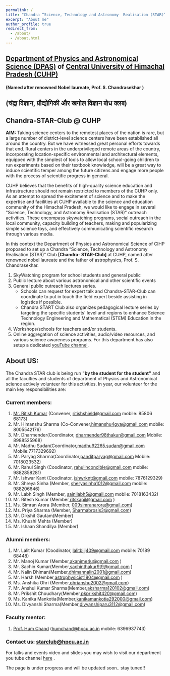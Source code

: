 ```yaml
---
permalink: /
title: "Chandra “Science, Technology and Astronomy  Realisation (STAR)” Club "
excerpt: "About me"
author_profile: true
redirect_from:
  - /about/
  - /about.html
---
```


## [Department of Physics and Astronomical Science (DPAS)](http://cuhimachal.ac.in/ViewShortProfile.aspx?deptid=4&divid=1)  of [Central University of Himachal Pradesh (CUHP)](http://www.cuhimachal.ac.in/)
####                       (Named after renowned Nobel laureate, Prof. S. Chandrasekhar )
##                              (चंद्रा विज्ञान, प्रौद्योगिकी और खगोल विज्ञान बोध क्लब)  
##                                    Chandra-STAR-Club @ CUHP             


**AIM:** Taking science centers to the remotest places of the nation is rare, but a large number of district-level science centers have been established all around the country. But we have witnessed great personal efforts towards that end. Rural centers in the underprivileged remote areas of the country, incorporating location-specific environmental and architectural elements, equipped with the simplest of tools to allow local school-going children to run experiments based on their textbook knowledge, will be a great way to induce scientific temper among the future citizens and engage more people with the process of scientific progress in general.

CUHP  believes that the benefits of high-quality science education and infrastructure should not remain restricted to members of the CUHP only. As an attempt to spread the excitement of science and to make the expertise and facilities at CUHP available to the science and education community of the Himachal Pradesh, we would like to engage in several "Science, Technology, and Astronomy  Realisation (STAR)" outreach activities. These encompass skywatching programs, social outreach in the local community, capacity building of teachers, making and popularizing simple science toys, and effectively communicating scientific research through various media.

In this context the Department of Physics and Astronomical Science of CIHP  proposed to set up a   Chandra “Science, Technology and Astronomy  Realisation (STAR)” Club **[Chandra- STAR-Club]** at  CUHP, named after renowned nobel laureate and the father of astrophysics, Prof. S. Chandrasekhar.


1. SkyWatching program for school students and general public
1. Public lecture about various astronomical and other scientific events
1. General public outreach lectures series.
   - Schools can request for expert talk and Chandra-STAR-Club can coordinate to put in touch the field expert beside assisting in logistics if possible.
   - Chandra START Club also organizes pedagogical lecture series by targeting the specific students' level and regions to enhance Science Technology Engineering and Mathematical (STEM) Education in the region.
1. Workshops/schools for teachers and/or students.
1. Online aggregation of science activities, audio/video resources, and various science awareness programs. For this department has also setup a dedicated [youTube channel](https://www.youtube.com/channel/UC8c4ytS_7PiUd8mCi_zg8jg).


## About US:
   The Chandra STAR club is being run **"by the student for the student"** and all the faculties and students of department of Physics and Astronomical science actively volunteer for this activities. In year, our volunteer for the main key responsibilities are:

### Current members:
1. [Mr. Ritish Kumar](https://www.researchgate.net/profile/Ritish-Kumar-2) (Convener, ritishshield@gmail.com mobile: 85806 68173)
1. Mr. Himanshu Sharma (Co-Convener,himanshu4gya@gmail.com mobile: 8005542176)
1. Mr. Dharmender(Coordinator, dharmender98thakur@gmail.com Mobile: 8988525968)
1. Mr. Madhu Sudan(Coordinator,madhu92265.sudan@gmail.com Mobile:7717329692)
1. Mr. Paryag Sharma(Coordinator,panditparyag@gmail.com Mobile: 7018023532)
1. Mr. Rahul Singh (Coodinator, rahulinconcible@gmail.com  mobile: 9882858281)
1. Mr. Ishwar Kant (Coodinator, ishwrknt@gmail.com  mobile: 7876129329)
1. Mr. Shreya Sinha (Member, sheryasinha1012@gmail.com  mobile: 988206646)
1. Mr. Labh Singh (Member, sainilabh5@gmail.com mobile: 7018163432)
1. Mr. Ritesh Kumar (Member,ritskapil@gmail.com )
1. Ms. Simran Arora (Member, 009simranarora@gmail.com)
1. Ms. Priya Sharma (Member, Sharmabrosis3@gmail.com)
1. Mr. Dikshit Gautam(Member)
1. Ms. Khushi Mehta (Member)
1. Mr. Ishaan Shandilya (Member)

### Alumni members:
  1. Mr. Lalit Kumar (Coodinator, lalitbijj409@gmail.com  mobile: 70189 68448)
  1. Mr. Manoj Kumar (Member,akanime4u@gmail.com )
  1. Mr. Sachin Kumar(Member,sachinthakur9t9@gmail.com )
  1. Mr. Nalin Dhiman(Member,dhimannalin2001@gmail.com)
  1. Mr. Harsh (Member,astrophysicist1804@gmail.com )
  1. Ms. Anshika Ohri (Member,ohrianshu2002@gmail.com)
  1. Mr. Anshul Kumar Sharma(Member,aksharma120102@gmail.com)
  1. Mr. Prikshit Choudhary(Member,pkprikshit420@gmail.com)
  1. Ms. Kanika Mankotia(Member,kanikamankotia292000@gmail.com)
  1. Ms. Divyanshi Sharma(Member,divyanshiparu3112@gmail.com)





### Faculty mentor:
   1. [Prof. Hum Chand](https://humchand.in/) (humchand@hpcu.ac.in mobile: 6396937743)

### Contact us:  starclub@hpcu.ac.in
   For talks and events video and slides you may wish to visit our department you tube channel [here](https://www.youtube.com/channel/UC8c4ytS_7PiUd8mCi_zg8jg) .

   The page is under progress and will be updated soon.. stay tuned!!

<!--
This is the front page of a website that is powered by the [academicpages template](https://github.com/academicpages/academicpages.github.io) and hosted on GitHub pages. [GitHub pages](https://pages.github.com) is a free service in which websites are built and hosted from code and data stored in a GitHub repository, automatically updating when a new commit is made to the respository. This template was forked from the [Minimal Mistakes Jekyll Theme](https://mmistakes.github.io/minimal-mistakes/) created by Michael Rose, and then extended to support the kinds of content that academics have: publications, talks, teaching, a portfolio, blog posts, and a dynamically-generated CV. You can fork [this repository](https://github.com/academicpages/academicpages.github.io) right now, modify the configuration and markdown files, add your own PDFs and other content, and have your own site for free, with no ads! An older version of this template powers my own personal website at [stuartgeiger.com](http://stuartgeiger.com), which uses [this Github repository](https://github.com/staeiou/staeiou.github.io).

A data-driven personal website
======
Like many other Jekyll-based GitHub Pages templates, academicpages makes you separate the website's content from its form. The content & metadata of your website are in structured markdown files, while various other files constitute the theme, specifying how to transform that content & metadata into HTML pages. You keep these various markdown (.md), YAML (.yml), HTML, and CSS files in a public GitHub repository. Each time you commit and push an update to the repository, the [GitHub pages](https://pages.github.com/) service creates static HTML pages based on these files, which are hosted on GitHub's servers free of charge.

Many of the features of dynamic content management systems (like Wordpress) can be achieved in this fashion, using a fraction of the computational resources and with far less vulnerability to hacking and DDoSing. You can also modify the theme to your heart's content without touching the content of your site. If you get to a point where you've broken something in Jekyll/HTML/CSS beyond repair, your markdown files describing your talks, publications, etc. are safe. You can rollback the changes or even delete the repository and start over -- just be sure to save the markdown files! Finally, you can also write scripts that process the structured data on the site, such as [this one](https://github.com/academicpages/academicpages.github.io/blob/master/talkmap.ipynb) that analyzes metadata in pages about talks to display [a map of every location you've given a talk](https://academicpages.github.io/talkmap.html).

Getting started
======
1. Register a GitHub account if you don't have one and confirm your e-mail (required!)
1. Fork [this repository](https://github.com/academicpages/academicpages.github.io) by clicking the "fork" button in the top right.
1. Go to the repository's settings (rightmost item in the tabs that start with "Code", should be below "Unwatch"). Rename the repository "[your GitHub username].github.io", which will also be your website's URL.
1. Set site-wide configuration and create content & metadata (see below -- also see [this set of diffs](http://archive.is/3TPas) showing what files were changed to set up [an example site](https://getorg-testacct.github.io) for a user with the username "getorg-testacct")
1. Upload any files (like PDFs, .zip files, etc.) to the files/ directory. They will appear at https://[your GitHub username].github.io/files/example.pdf.  
1. Check status by going to the repository settings, in the "GitHub pages" section

Site-wide configuration
------
The main configuration file for the site is in the base directory in [_config.yml](https://github.com/academicpages/academicpages.github.io/blob/master/_config.yml), which defines the content in the sidebars and other site-wide features. You will need to replace the default variables with ones about yourself and your site's github repository. The configuration file for the top menu is in [_data/navigation.yml](https://github.com/academicpages/academicpages.github.io/blob/master/_data/navigation.yml). For example, if you don't have a portfolio or blog posts, you can remove those items from that navigation.yml file to remove them from the header.

Create content & metadata
------
For site content, there is one markdown file for each type of content, which are stored in directories like _publications, _talks, _posts, _teaching, or _pages. For example, each talk is a markdown file in the [_talks directory](https://github.com/academicpages/academicpages.github.io/tree/master/_talks). At the top of each markdown file is structured data in YAML about the talk, which the theme will parse to do lots of cool stuff. The same structured data about a talk is used to generate the list of talks on the [Talks page](https://academicpages.github.io/talks), each [individual page](https://academicpages.github.io/talks/2012-03-01-talk-1) for specific talks, the talks section for the [CV page](https://academicpages.github.io/cv), and the [map of places you've given a talk](https://academicpages.github.io/talkmap.html) (if you run this [python file](https://github.com/academicpages/academicpages.github.io/blob/master/talkmap.py) or [Jupyter notebook](https://github.com/academicpages/academicpages.github.io/blob/master/talkmap.ipynb), which creates the HTML for the map based on the contents of the _talks directory).

**Markdown generator**

I have also created [a set of Jupyter notebooks](https://github.com/academicpages/academicpages.github.io/tree/master/markdown_generator
) that converts a CSV containing structured data about talks or presentations into individual markdown files that will be properly formatted for the academicpages template. The sample CSVs in that directory are the ones I used to create my own personal website at stuartgeiger.com. My usual workflow is that I keep a spreadsheet of my publications and talks, then run the code in these notebooks to generate the markdown files, then commit and push them to the GitHub repository.

How to edit your site's GitHub repository
------
Many people use a git client to create files on their local computer and then push them to GitHub's servers. If you are not familiar with git, you can directly edit these configuration and markdown files directly in the github.com interface. Navigate to a file (like [this one](https://github.com/academicpages/academicpages.github.io/blob/master/_talks/2012-03-01-talk-1.md) and click the pencil icon in the top right of the content preview (to the right of the "Raw | Blame | History" buttons). You can delete a file by clicking the trashcan icon to the right of the pencil icon. You can also create new files or upload files by navigating to a directory and clicking the "Create new file" or "Upload files" buttons.

Example: editing a markdown file for a talk
![Editing a markdown file for a talk](/images/editing-talk.png)

For more info
------
More info about configuring academicpages can be found in [the guide](https://academicpages.github.io/markdown/). The [guides for the Minimal Mistakes theme](https://mmistakes.github.io/minimal-mistakes/docs/configuration/) (which this theme was forked from) might also be helpful.
-->
